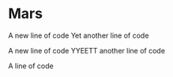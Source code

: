 # Mars
A new line of code
Yet another line of code

A new line of code
YYEETT another line of code 


A line of code
